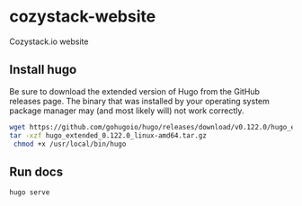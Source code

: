 # cozystack-website

Cozystack.io website

## Install hugo

Be sure to download the extended version of Hugo from the GitHub releases page. The binary that was installed by your
operating system package manager may (and most likely will) not work correctly.

```bash
wget https://github.com/gohugoio/hugo/releases/download/v0.122.0/hugo_extended_0.122.0_linux-amd64.tar.gz
tar -xzf hugo_extended_0.122.0_linux-amd64.tar.gz
 chmod +x /usr/local/bin/hugo
```

## Run docs

```bash
hugo serve
```
